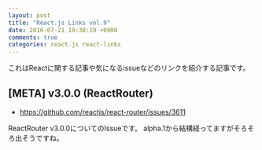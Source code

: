 ```yaml
---
layout: post
title: "React.js Links vol.9"
date: 2016-07-21 19:38:19 +0900
comments: true
categories: react.js react-links
---
```


これはReactに関する記事や気になるissueなどのリンクを紹介する記事です。

<!-- more -->

## [META] v3.0.0 (ReactRouter)

* https://github.com/reactjs/react-router/issues/3611

ReactRouter v3.0.0についてのIssueです。
alpha.1から結構経ってますがそろそろ出そうですね。
